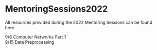 # MentoringSessions2022
All resources provided during the 2022 Mentoring Sessions can be found here.

9/6 Computer Networks Part 1
<br>
9/15 Data Preprocessing
